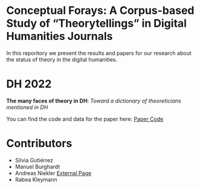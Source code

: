 # Conceptual Forays: A Corpus-based Study of “Theorytellings” in Digital Humanities Journals

In this reporitory we present the results and papers for our research about the status of theory in the digital humanities.

# DH 2022

**The many faces of theory in DH**: *Toward a dictionary of theoreticians mentioned in DH*

You can find the code and data for the paper here: [Paper Code](https://theory-in-dh.github.io/conceptual_forays/dh2022/dictionary_theory_reproducable_code.html)

# Contributors

- Silvia Gutiérrez
- Manuel Burghardt
- Andreas Niekler [External Page](https://www.uni-leipzig.de/en/profile/mitarbeiter/dr-andreas-niekler)
- Rabea Kleymann

